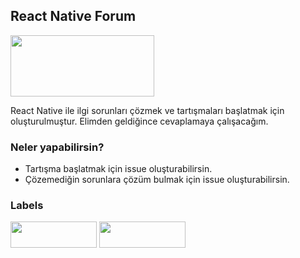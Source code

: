 ## React Native Forum

<image src="./resources/images/logo.png" width="230" height="98">

React Native ile ilgi sorunları çözmek ve tartışmaları başlatmak için oluşturulmuştur. Elimden geldiğince cevaplamaya çalışacağım.

### Neler yapabilirsin?
* Tartışma başlatmak için issue oluşturabilirsin.
* Çözemediğin sorunlara çözüm bulmak için issue oluşturabilirsin.

### Labels
<image src="./resources/images/tartisma.png" width="138" height="42">
<image src="./resources/images/yardim-istegi.png" width="138" height="42">
